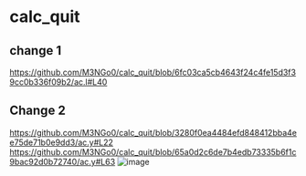 # calc_quit
## change 1
https://github.com/M3NGo0/calc_quit/blob/6fc03ca5cb4643f24c4fe15d3f39cc0b336f09b2/ac.l#L40


## Change 2
https://github.com/M3NGo0/calc_quit/blob/3280f0ea4484efd848412bba4ee75de71b0e9dd3/ac.y#L22
https://github.com/M3NGo0/calc_quit/blob/65a0d2c6de7b4edb73335b6f1c9bac92d0b72740/ac.y#L63
![image](https://github.com/M3NGo0/fb3-1/assets/138095063/307ed41e-7255-4239-8974-fb0ef5d32b12)

